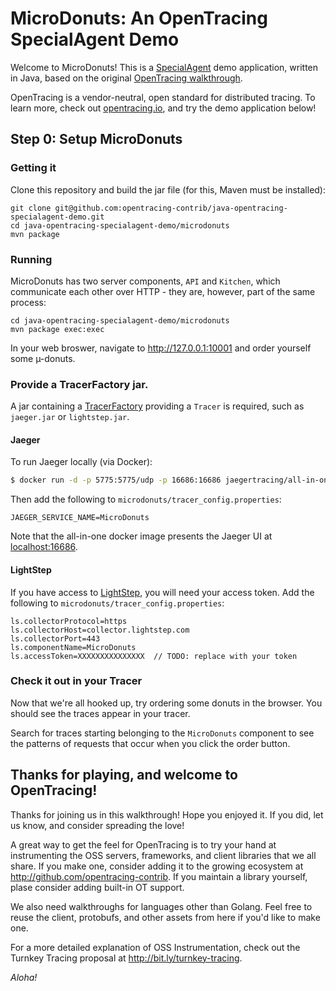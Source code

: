 # MicroDonuts: An OpenTracing SpecialAgent Demo

Welcome to MicroDonuts! This is a [SpecialAgent](https://github.com/opentracing-contrib/java-specialagent)
demo application, written in Java, based on the original [OpenTracing walkthrough](https://github.com/opentracing-contrib/java-opentracing-walkthrough).

OpenTracing is a vendor-neutral, open standard for distributed tracing. To
learn more, check out [opentracing.io](http://opentracing.io), and try the
demo application below!

## Step 0: Setup MicroDonuts

### Getting it
Clone this repository and build the jar file (for this, Maven must be
installed):

```
git clone git@github.com:opentracing-contrib/java-opentracing-specialagent-demo.git
cd java-opentracing-specialagent-demo/microdonuts
mvn package
```

### Running

MicroDonuts has two server components, `API` and `Kitchen`, which
communicate each other over HTTP - they are, however, part of
the same process:

```
cd java-opentracing-specialagent-demo/microdonuts
mvn package exec:exec
```

In your web broswer, navigate to http://127.0.0.1:10001 and order yourself some
µ-donuts.

### Provide a TracerFactory jar.

A jar containing a [TracerFactory](https://github.com/opentracing-contrib/java-tracerresolver) providing a `Tracer` is required,
such as `jaeger.jar` or `lightstep.jar`.

#### Jaeger

To run Jaeger locally (via Docker):

```bash
$ docker run -d -p 5775:5775/udp -p 16686:16686 jaegertracing/all-in-one:latest
```

Then add the following to `microdonuts/tracer_config.properties`:

```properties
JAEGER_SERVICE_NAME=MicroDonuts
```

Note that the all-in-one docker image presents the Jaeger UI at [localhost:16686](http://localhost:16686/).

#### LightStep

If you have access to [LightStep](https://app.lightstep.com]), you will need your access token. Add the following to `microdonuts/tracer_config.properties`:

```properties
ls.collectorProtocol=https
ls.collectorHost=collector.lightstep.com
ls.collectorPort=443
ls.componentName=MicroDonuts
ls.accessToken=XXXXXXXXXXXXXXX  // TODO: replace with your token
```

### Check it out in your Tracer

Now that we're all hooked up, try ordering some donuts in the browser. You
should see the traces appear in your tracer.

Search for traces starting belonging to the `MicroDonuts` component to see the
patterns of requests that occur when you click the order button.

## Thanks for playing, and welcome to OpenTracing!

Thanks for joining us in this walkthrough! Hope you enjoyed it. If you did, let
us know, and consider spreading the love! 

A great way to get the feel for OpenTracing is to try your hand at
instrumenting the OSS servers, frameworks, and client libraries that we all
share. If you make one, consider adding it to the growing ecosystem at
http://github.com/opentracing-contrib. If you maintain a library yourself,
plase consider adding built-in OT support.

We also need walkthroughs for languages other than Golang. Feel free to reuse
the client, protobufs, and other assets from here if you'd like to make one.

For a more detailed explanation of OSS Instrumentation, check out the Turnkey
Tracing proposal at http://bit.ly/turnkey-tracing.

_Aloha!_
